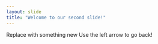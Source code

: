 ```yaml
---
layout: slide
title: "Welcome to our second slide!"
---
```

Replace with something  new
Use the left arrow to go back!
